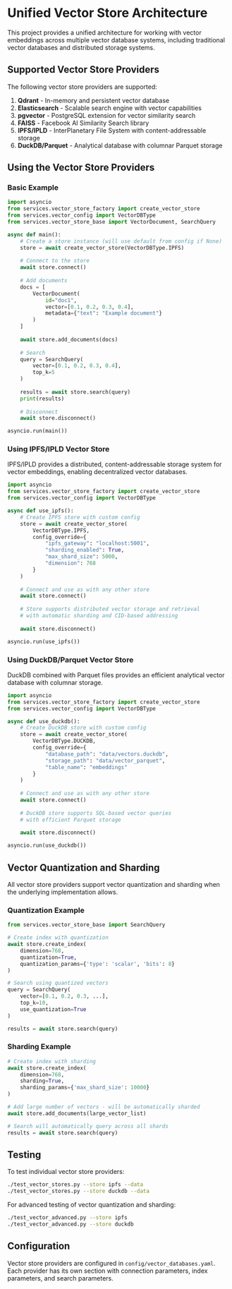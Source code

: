 # Unified Vector Store Architecture

This project provides a unified architecture for working with vector embeddings across multiple vector database systems, including traditional vector databases and distributed storage systems.

## Supported Vector Store Providers

The following vector store providers are supported:

1. **Qdrant** - In-memory and persistent vector database
2. **Elasticsearch** - Scalable search engine with vector capabilities
3. **pgvector** - PostgreSQL extension for vector similarity search
4. **FAISS** - Facebook AI Similarity Search library
5. **IPFS/IPLD** - InterPlanetary File System with content-addressable storage
6. **DuckDB/Parquet** - Analytical database with columnar Parquet storage

## Using the Vector Store Providers

### Basic Example

```python
import asyncio
from services.vector_store_factory import create_vector_store
from services.vector_config import VectorDBType
from services.vector_store_base import VectorDocument, SearchQuery

async def main():
    # Create a store instance (will use default from config if None)
    store = await create_vector_store(VectorDBType.IPFS)
    
    # Connect to the store
    await store.connect()
    
    # Add documents
    docs = [
        VectorDocument(
            id="doc1",
            vector=[0.1, 0.2, 0.3, 0.4],
            metadata={"text": "Example document"}
        )
    ]
    
    await store.add_documents(docs)
    
    # Search
    query = SearchQuery(
        vector=[0.1, 0.2, 0.3, 0.4],
        top_k=5
    )
    
    results = await store.search(query)
    print(results)
    
    # Disconnect
    await store.disconnect()

asyncio.run(main())
```

### Using IPFS/IPLD Vector Store

IPFS/IPLD provides a distributed, content-addressable storage system for vector embeddings, enabling decentralized vector databases.

```python
import asyncio
from services.vector_store_factory import create_vector_store
from services.vector_config import VectorDBType

async def use_ipfs():
    # Create IPFS store with custom config
    store = await create_vector_store(
        VectorDBType.IPFS,
        config_override={
            "ipfs_gateway": "localhost:5001",
            "sharding_enabled": True,
            "max_shard_size": 5000,
            "dimension": 768
        }
    )
    
    # Connect and use as with any other store
    await store.connect()
    
    # Store supports distributed vector storage and retrieval
    # with automatic sharding and CID-based addressing
    
    await store.disconnect()

asyncio.run(use_ipfs())
```

### Using DuckDB/Parquet Vector Store

DuckDB combined with Parquet files provides an efficient analytical vector database with columnar storage.

```python
import asyncio
from services.vector_store_factory import create_vector_store
from services.vector_config import VectorDBType

async def use_duckdb():
    # Create DuckDB store with custom config
    store = await create_vector_store(
        VectorDBType.DUCKDB,
        config_override={
            "database_path": "data/vectors.duckdb",
            "storage_path": "data/vector_parquet",
            "table_name": "embeddings"
        }
    )
    
    # Connect and use as with any other store
    await store.connect()
    
    # DuckDB store supports SQL-based vector queries
    # with efficient Parquet storage
    
    await store.disconnect()

asyncio.run(use_duckdb())
```

## Vector Quantization and Sharding

All vector store providers support vector quantization and sharding when the underlying implementation allows.

### Quantization Example

```python
from services.vector_store_base import SearchQuery

# Create index with quantization
await store.create_index(
    dimension=768,
    quantization=True,
    quantization_params={'type': 'scalar', 'bits': 8}
)

# Search using quantized vectors
query = SearchQuery(
    vector=[0.1, 0.2, 0.3, ...],
    top_k=10,
    use_quantization=True
)

results = await store.search(query)
```

### Sharding Example

```python
# Create index with sharding
await store.create_index(
    dimension=768,
    sharding=True,
    sharding_params={'max_shard_size': 10000}
)

# Add large number of vectors - will be automatically sharded
await store.add_documents(large_vector_list)

# Search will automatically query across all shards
results = await store.search(query)
```

## Testing

To test individual vector store providers:

```bash
./test_vector_stores.py --store ipfs --data
./test_vector_stores.py --store duckdb --data
```

For advanced testing of vector quantization and sharding:

```bash
./test_vector_advanced.py --store ipfs
./test_vector_advanced.py --store duckdb
```

## Configuration

Vector store providers are configured in `config/vector_databases.yaml`. Each provider has its own section with connection parameters, index parameters, and search parameters.
